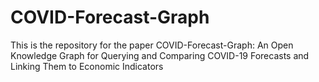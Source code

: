 # COVID-Forecast-Graph
This is the repository for the paper COVID-Forecast-Graph: An Open Knowledge Graph for Querying and Comparing COVID-19 Forecasts and Linking Them to Economic Indicators
